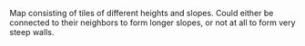 Map consisting of tiles of different heights and slopes. Could either be connected to their neighbors to form longer slopes, or not at all to form very steep walls.
